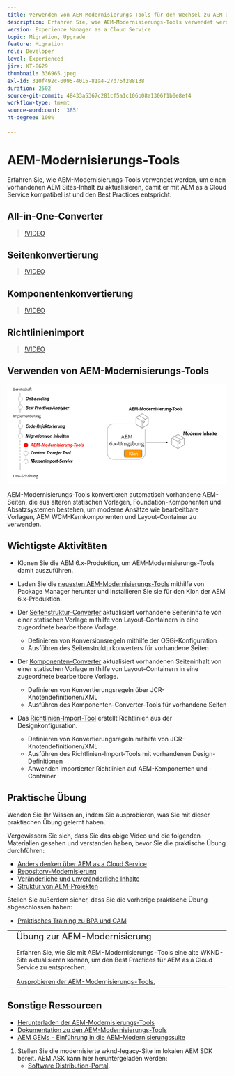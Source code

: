 ```yaml
---
title: Verwenden von AEM-Modernisierungs-Tools für den Wechsel zu AEM as a Cloud Service
description: Erfahren Sie, wie AEM-Modernisierungs-Tools verwendet werden, um ein vorhandenes AEM-Projekt und einen vorhandenen Inhalt zu aktualisieren, um so mit AEM as a Cloud Service kompatibel zu sein.
version: Experience Manager as a Cloud Service
topic: Migration, Upgrade
feature: Migration
role: Developer
level: Experienced
jira: KT-8629
thumbnail: 336965.jpeg
exl-id: 310f492c-0095-4015-81a4-27d76f288138
duration: 2502
source-git-commit: 48433a5367c281cf5a1c106b08a1306f1b0e8ef4
workflow-type: tm+mt
source-wordcount: '385'
ht-degree: 100%

---
```



# AEM-Modernisierungs-Tools

Erfahren Sie, wie AEM-Modernisierungs-Tools verwendet werden, um einen vorhandenen AEM Sites-Inhalt zu aktualisieren, damit er mit AEM as a Cloud Service kompatibel ist und den Best Practices entspricht.

## All-in-One-Converter

>[!VIDEO](https://video.tv.adobe.com/v/338802?quality=12&learn=on)

## Seitenkonvertierung

>[!VIDEO](https://video.tv.adobe.com/v/338799?quality=12&learn=on)

## Komponentenkonvertierung

>[!VIDEO](https://video.tv.adobe.com/v/338788?quality=12&learn=on)

## Richtlinienimport

>[!VIDEO](https://video.tv.adobe.com/v/338797?quality=12&learn=on)

## Verwenden von AEM-Modernisierungs-Tools

![Lebenszyklus von AEM-Modernisierungs-Tools](./assets/aem-modernization-tools.png)

AEM-Modernisierungs-Tools konvertieren automatisch vorhandene AEM-Seiten, die aus älteren statischen Vorlagen, Foundation-Komponenten und Absatzsystemen bestehen, um moderne Ansätze wie bearbeitbare Vorlagen, AEM WCM-Kernkomponenten und Layout-Container zu verwenden.

## Wichtigste Aktivitäten

+ Klonen Sie die AEM 6.x-Produktion, um AEM-Modernisierungs-Tools damit auszuführen.
+ Laden Sie die [neuesten AEM-Modernisierungs-Tools](https://github.com/adobe/aem-modernize-tools/releases/latest) mithilfe von Package Manager herunter und installieren Sie sie für den Klon der AEM 6.x-Produktion.

+ Der [Seitenstruktur-Converter](https://opensource.adobe.com/aem-modernize-tools/pages/structure/about.html) aktualisiert vorhandene Seiteninhalte von einer statischen Vorlage mithilfe von Layout-Containern in eine zugeordnete bearbeitbare Vorlage.
   + Definieren von Konversionsregeln mithilfe der OSGi-Konfiguration
   + Ausführen des Seitenstrukturkonverters für vorhandene Seiten

+ Der [Komponenten-Converter](https://opensource.adobe.com/aem-modernize-tools/pages/component/about.html) aktualisiert vorhandenen Seiteninhalt von einer statischen Vorlage mithilfe von Layout-Containern in eine zugeordnete bearbeitbare Vorlage.
   + Definieren von Konvertierungsregeln über JCR-Knotendefinitionen/XML
   + Ausführen des Komponenten-Converter-Tools für vorhandene Seiten

+ Das [Richtlinien-Import-Tool](https://opensource.adobe.com/aem-modernize-tools/pages/policy/about.html) erstellt Richtlinien aus der Designkonfiguration.
   + Definieren von Konvertierungsregeln mithilfe von JCR-Knotendefinitionen/XML
   + Ausführen des Richtlinien-Import-Tools mit vorhandenen Design-Definitionen
   + Anwenden importierter Richtlinien auf AEM-Komponenten und -Container

## Praktische Übung

Wenden Sie Ihr Wissen an, indem Sie ausprobieren, was Sie mit dieser praktischen Übung gelernt haben.

Vergewissern Sie sich, dass Sie das obige Video und die folgenden Materialien gesehen und verstanden haben, bevor Sie die praktische Übung durchführen:

+ [Anders denken über AEM as a Cloud Service](./introduction.md)
+ [Repository-Modernisierung](./repository-modernization.md)
+ [Veränderliche und unveränderliche Inhalte](../../developing/basics/mutable-immutable.md)
+ [Struktur von AEM-Projekten](https://experienceleague.adobe.com/docs/experience-manager-cloud-service/implementing/developing/aem-project-content-package-structure.html?lang=de)

Stellen Sie außerdem sicher, dass Sie die vorherige praktische Übung abgeschlossen haben:

+ [Praktisches Training zu BPA und CAM](./bpa-and-cam.md#hands-on-exercise)

<table style="border-width:0">
    <tr>
        <td style="width:150px">
            <a  rel="noreferrer"
                target="_blank"
                href="https://github.com/adobe/aem-cloud-engineering-video-series-exercises/tree/session2-migration#bootcamp---session-2-migration-methodology"><img alt="Praktische GitHub-Repository-Übung" src="./assets/github.png"/>
            </a>        
        </td>
        <td style="width:100%;margin-bottom:1rem;">
            <div style="font-size:1.25rem;font-weight:400;">Übung zur AEM-Modernisierung</div>
            <p style="margin:1rem 0">
                Erfahren Sie, wie Sie mit AEM-Modernisierungs-Tools eine alte WKND-Site aktualisieren können, um den Best Practices für AEM as a Cloud Service zu entsprechen.
            </p>
            <a  rel="noreferrer"
                target="_blank"
                href="https://github.com/adobe/aem-cloud-engineering-video-series-exercises/tree/session2-migration#bootcamp---session-2-migration-methodology" class="spectrum-Button spectrum-Button--primary spectrum-Button--sizeM">
<span class="spectrum-Button-label has-no-wrap has-text-weight-bold">Ausprobieren der AEM-Modernisierungs-Tools.</span>
</a>
        </td>
    </tr>
</table>

## Sonstige Ressourcen

+ [Herunterladen der AEM-Modernisierungs-Tools](https://github.com/adobe/aem-modernize-tools/releases/latest)
+ [Dokumentation zu den AEM-Modernisierungs-Tools](https://opensource.adobe.com/aem-modernize-tools/)
+ [AEM GEMs – Einführung in die AEM-Modernisierungssuite](https://helpx.adobe.com/de/experience-manager/kt/eseminars/gems/Introducing-the-AEM-Modernization-Suite.html)

1. Stellen Sie die modernisierte wknd-legacy-Site im lokalen AEM SDK bereit. AEM ASK kann hier heruntergeladen werden:
   + [Software Distribution-Portal](https://experience.adobe.com/#/downloads/content/software-distribution/en/general.html).
